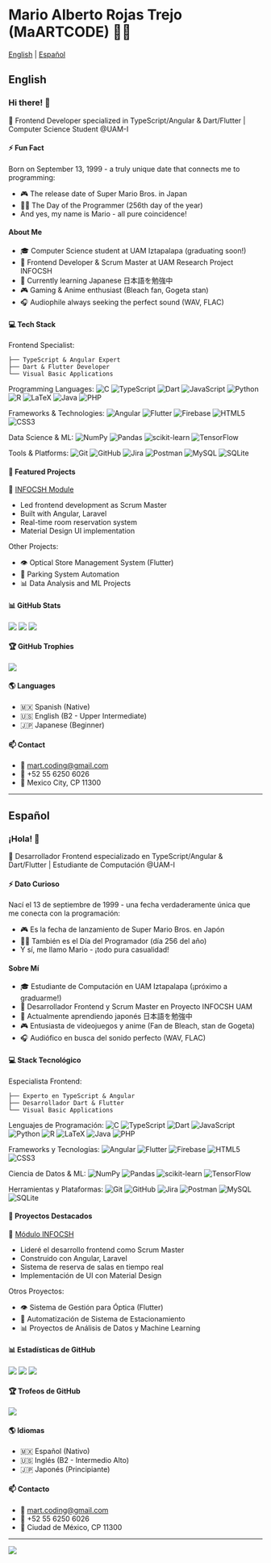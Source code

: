 # Mario Alberto Rojas Trejo (MaARTCODE) 👨‍💻

[English](#english) | [Español](#español)

## English

### Hi there! 👋 

🎯 Frontend Developer specialized in TypeScript/Angular & Dart/Flutter | Computer Science Student @UAM-I

#### ⚡ Fun Fact
Born on September 13, 1999 - a truly unique date that connects me to programming:
- 🎮 The release date of Super Mario Bros. in Japan
- 👨‍💻 The Day of the Programmer (256th day of the year)
- And yes, my name is Mario - all pure coincidence!

#### About Me
- 🎓 Computer Science student at UAM Iztapalapa (graduating soon!)
- 💼 Frontend Developer & Scrum Master at UAM Research Project INFOCSH
- 🌱 Currently learning Japanese 日本語を勉強中
- 🎮 Gaming & Anime enthusiast (Bleach fan, Gogeta stan)
- 🎧 Audiophile always seeking the perfect sound (WAV, FLAC)

#### 💻 Tech Stack

Frontend Specialist:
```
├── TypeScript & Angular Expert
├── Dart & Flutter Developer
└── Visual Basic Applications
```

Programming Languages:
![C](https://img.shields.io/badge/c-%2300599C.svg?style=for-the-badge&logo=c&logoColor=white)
![TypeScript](https://img.shields.io/badge/typescript-%23007ACC.svg?style=for-the-badge&logo=typescript&logoColor=white)
![Dart](https://img.shields.io/badge/dart-%230175C2.svg?style=for-the-badge&logo=dart&logoColor=white)
![JavaScript](https://img.shields.io/badge/javascript-%23323330.svg?style=for-the-badge&logo=javascript&logoColor=%23F7DF1E)
![Python](https://img.shields.io/badge/python-3670A0?style=for-the-badge&logo=python&logoColor=ffdd54)
![R](https://img.shields.io/badge/r-%23276DC3.svg?style=for-the-badge&logo=r&logoColor=white)
![LaTeX](https://img.shields.io/badge/latex-%23008080.svg?style=for-the-badge&logo=latex&logoColor=white)
![Java](https://img.shields.io/badge/java-%23ED8B00.svg?style=for-the-badge&logo=openjdk&logoColor=white)
![PHP](https://img.shields.io/badge/php-%23777BB4.svg?style=for-the-badge&logo=php&logoColor=white)

Frameworks & Technologies:
![Angular](https://img.shields.io/badge/angular-%23DD0031.svg?style=for-the-badge&logo=angular&logoColor=white)
![Flutter](https://img.shields.io/badge/Flutter-%2302569B.svg?style=for-the-badge&logo=Flutter&logoColor=white)
![Firebase](https://img.shields.io/badge/firebase-a08021?style=for-the-badge&logo=firebase&logoColor=ffcd34)
![HTML5](https://img.shields.io/badge/html5-%23E34F26.svg?style=for-the-badge&logo=html5&logoColor=white)
![CSS3](https://img.shields.io/badge/css3-%231572B6.svg?style=for-the-badge&logo=css3&logoColor=white)

Data Science & ML:
![NumPy](https://img.shields.io/badge/numpy-%23013243.svg?style=for-the-badge&logo=numpy&logoColor=white)
![Pandas](https://img.shields.io/badge/pandas-%23150458.svg?style=for-the-badge&logo=pandas&logoColor=white)
![scikit-learn](https://img.shields.io/badge/scikit--learn-%23F7931E.svg?style=for-the-badge&logo=scikit-learn&logoColor=white)
![TensorFlow](https://img.shields.io/badge/TensorFlow-%23FF6F00.svg?style=for-the-badge&logo=TensorFlow&logoColor=white)

Tools & Platforms:
![Git](https://img.shields.io/badge/git-%23F05033.svg?style=for-the-badge&logo=git&logoColor=white)
![GitHub](https://img.shields.io/badge/github-%23121011.svg?style=for-the-badge&logo=github&logoColor=white)
![Jira](https://img.shields.io/badge/jira-%230A0FFF.svg?style=for-the-badge&logo=jira&logoColor=white)
![Postman](https://img.shields.io/badge/Postman-FF6C37?style=for-the-badge&logo=postman&logoColor=white)
![MySQL](https://img.shields.io/badge/mysql-4479A1.svg?style=for-the-badge&logo=mysql&logoColor=white)
![SQLite](https://img.shields.io/badge/sqlite-%2307405e.svg?style=for-the-badge&logo=sqlite&logoColor=white)

#### 🚀 Featured Projects

🏢 [INFOCSH Module](https://infocsh.izt.uam.mx/informatica-modulo/consulta)
- Led frontend development as Scrum Master
- Built with Angular, Laravel
- Real-time room reservation system
- Material Design UI implementation

Other Projects:
- 👁️ Optical Store Management System (Flutter)
- 🚗 Parking System Automation
- 📊 Data Analysis and ML Projects

#### 📊 GitHub Stats

![](https://github-readme-stats.vercel.app/api?username=MaARTCODE&theme=dark&hide_border=false&include_all_commits=true&count_private=true)
![](https://github-readme-streak-stats.herokuapp.com/?user=MaARTCODE&theme=dark&hide_border=false)
![](https://github-readme-stats.vercel.app/api/top-langs/?username=MaARTCODE&theme=dark&hide_border=false&include_all_commits=true&count_private=true&layout=compact)

#### 🏆 GitHub Trophies
![](https://github-profile-trophy.vercel.app/?username=MaARTCODE&theme=radical&no-frame=false&no-bg=true&margin-w=4)

#### 🌎 Languages
- 🇲🇽 Spanish (Native)
- 🇺🇸 English (B2 - Upper Intermediate)
- 🇯🇵 Japanese (Beginner)

#### 📫 Contact
- 📧 mart.coding@gmail.com
- 📱 +52 55 6250 6026
- 📍 Mexico City, CP 11300

---

## Español

### ¡Hola! 👋

🎯 Desarrollador Frontend especializado en TypeScript/Angular & Dart/Flutter | Estudiante de Computación @UAM-I

#### ⚡ Dato Curioso
Nací el 13 de septiembre de 1999 - una fecha verdaderamente única que me conecta con la programación:
- 🎮 Es la fecha de lanzamiento de Super Mario Bros. en Japón
- 👨‍💻 También es el Día del Programador (día 256 del año)
- Y sí, me llamo Mario - ¡todo pura casualidad!

#### Sobre Mí
- 🎓 Estudiante de Computación en UAM Iztapalapa (¡próximo a graduarme!)
- 💼 Desarrollador Frontend y Scrum Master en Proyecto INFOCSH UAM
- 🌱 Actualmente aprendiendo japonés 日本語を勉強中
- 🎮 Entusiasta de videojuegos y anime (Fan de Bleach, stan de Gogeta)
- 🎧 Audiófico en busca del sonido perfecto (WAV, FLAC)

#### 💻 Stack Tecnológico

Especialista Frontend:
```
├── Experto en TypeScript & Angular
├── Desarrollador Dart & Flutter
└── Visual Basic Applications
```

Lenguajes de Programación:
![C](https://img.shields.io/badge/c-%2300599C.svg?style=for-the-badge&logo=c&logoColor=white)
![TypeScript](https://img.shields.io/badge/typescript-%23007ACC.svg?style=for-the-badge&logo=typescript&logoColor=white)
![Dart](https://img.shields.io/badge/dart-%230175C2.svg?style=for-the-badge&logo=dart&logoColor=white)
![JavaScript](https://img.shields.io/badge/javascript-%23323330.svg?style=for-the-badge&logo=javascript&logoColor=%23F7DF1E)
![Python](https://img.shields.io/badge/python-3670A0?style=for-the-badge&logo=python&logoColor=ffdd54)
![R](https://img.shields.io/badge/r-%23276DC3.svg?style=for-the-badge&logo=r&logoColor=white)
![LaTeX](https://img.shields.io/badge/latex-%23008080.svg?style=for-the-badge&logo=latex&logoColor=white)
![Java](https://img.shields.io/badge/java-%23ED8B00.svg?style=for-the-badge&logo=openjdk&logoColor=white)
![PHP](https://img.shields.io/badge/php-%23777BB4.svg?style=for-the-badge&logo=php&logoColor=white)

Frameworks y Tecnologías:
![Angular](https://img.shields.io/badge/angular-%23DD0031.svg?style=for-the-badge&logo=angular&logoColor=white)
![Flutter](https://img.shields.io/badge/Flutter-%2302569B.svg?style=for-the-badge&logo=Flutter&logoColor=white)
![Firebase](https://img.shields.io/badge/firebase-a08021?style=for-the-badge&logo=firebase&logoColor=ffcd34)
![HTML5](https://img.shields.io/badge/html5-%23E34F26.svg?style=for-the-badge&logo=html5&logoColor=white)
![CSS3](https://img.shields.io/badge/css3-%231572B6.svg?style=for-the-badge&logo=css3&logoColor=white)

Ciencia de Datos & ML:
![NumPy](https://img.shields.io/badge/numpy-%23013243.svg?style=for-the-badge&logo=numpy&logoColor=white)
![Pandas](https://img.shields.io/badge/pandas-%23150458.svg?style=for-the-badge&logo=pandas&logoColor=white)
![scikit-learn](https://img.shields.io/badge/scikit--learn-%23F7931E.svg?style=for-the-badge&logo=scikit-learn&logoColor=white)
![TensorFlow](https://img.shields.io/badge/TensorFlow-%23FF6F00.svg?style=for-the-badge&logo=TensorFlow&logoColor=white)

Herramientas y Plataformas:
![Git](https://img.shields.io/badge/git-%23F05033.svg?style=for-the-badge&logo=git&logoColor=white)
![GitHub](https://img.shields.io/badge/github-%23121011.svg?style=for-the-badge&logo=github&logoColor=white)
![Jira](https://img.shields.io/badge/jira-%230A0FFF.svg?style=for-the-badge&logo=jira&logoColor=white)
![Postman](https://img.shields.io/badge/Postman-FF6C37?style=for-the-badge&logo=postman&logoColor=white)
![MySQL](https://img.shields.io/badge/mysql-4479A1.svg?style=for-the-badge&logo=mysql&logoColor=white)
![SQLite](https://img.shields.io/badge/sqlite-%2307405e.svg?style=for-the-badge&logo=sqlite&logoColor=white)

#### 🚀 Proyectos Destacados

🏢 [Módulo INFOCSH](https://infocsh.izt.uam.mx/informatica-modulo/consulta)
- Lideré el desarrollo frontend como Scrum Master
- Construido con Angular, Laravel
- Sistema de reserva de salas en tiempo real
- Implementación de UI con Material Design

Otros Proyectos:
- 👁️ Sistema de Gestión para Óptica (Flutter)
- 🚗 Automatización de Sistema de Estacionamiento
- 📊 Proyectos de Análisis de Datos y Machine Learning

#### 📊 Estadísticas de GitHub

![](https://github-readme-stats.vercel.app/api?username=MaARTCODE&theme=dark&hide_border=false&include_all_commits=true&count_private=true)
![](https://github-readme-streak-stats.herokuapp.com/?user=MaARTCODE&theme=dark&hide_border=false)
![](https://github-readme-stats.vercel.app/api/top-langs/?username=MaARTCODE&theme=dark&hide_border=false&include_all_commits=true&count_private=true&layout=compact)

#### 🏆 Trofeos de GitHub
![](https://github-profile-trophy.vercel.app/?username=MaARTCODE&theme=radical&no-frame=false&no-bg=true&margin-w=4)

#### 🌎 Idiomas
- 🇲🇽 Español (Nativo)
- 🇺🇸 Inglés (B2 - Intermedio Alto)
- 🇯🇵 Japonés (Principiante)

#### 📫 Contacto
- 📧 mart.coding@gmail.com
- 📱 +52 55 6250 6026
- 📍 Ciudad de México, CP 11300

---
[![](https://visitcount.itsvg.in/api?id=MaARTCODE&icon=0&color=0)](https://visitcount.itsvg.in)
